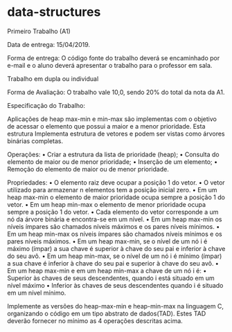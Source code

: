# data-structures

Primeiro Trabalho (A1)

Data de entrega: 15/04/2019.

Forma de entrega: O código fonte do trabalho deverá se encaminhado por e-mail e o aluno deverá apresentar o trabalho para o professor em sala.

Trabalho em dupla ou individual

Forma de Avaliação: O trabalho vale 10,0, sendo 20% do total da nota da A1.

Especificação do Trabalho:

Aplicações de heap max-min e min-max são implementas com o objetivo de acessar o elemento que possui a maior e a menor prioridade.
Esta estrutura Implementa estrutura de vetores e podem ser vistas como árvores binárias completas.

Operações:
•	Criar a estrutura da lista de prioridade (heap);
•	Consulta do elemento de maior ou de menor prioridade;
•	Inserção de um elemento;
•	Remoção do elemento de maior ou de menor prioridade.

Propriedades:
•	O elemento raiz deve ocupar a posição 1 do vetor.
•	O vetor utilizado para armazenar n elementos tem a posição inicial zero.
•	Em um heap max-min o elemento de maior prioridade ocupa sempre a posição 1 do vetor.
•	Em um heap min-max o elemento de menor prioridade ocupa sempre a posição 1 do vetor.
•	Cada elemento do vetor corresponde a um nó da árvore binária e encontra-se em um nível.
•	Em um heap max-min os níveis ímpares são chamados níveis máximos e os pares níveis mínimos.
•	Em um heap min-max os níveis ímpares são chamados níveis mínimos e os pares níveis máximos.
•	Em um heap max-min, se o nível de um nó i é máximo (ímpar) a sua chave é superior à chave do seu pai e inferior à chave do seu avô.
•	Em um heap min-max, se o nível de um nó i é mínimo (ímpar) a sua chave é inferior à chave do seu pai e superior à chave do seu avô.
•	Em um heap max-min e em um heap min-max a chave de um nó i é:
    •	Superior às chaves de seus descendentes, quando i está situado em um nível máximo
    •	Inferior às chaves de seus descendentes quando i é situado em um nível mínimo.

Implemente as versões do heap-max-min e heap-min-max na linguagem C, organizando o código em um tipo abstrato de dados(TAD). Estes TAD deverão fornecer no mínimo as 4 operações descritas acima.
